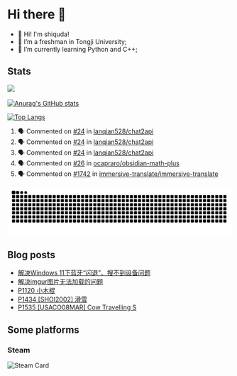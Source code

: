 # Hi there 👋

- 👋 Hi! I'm shiquda!
- 📖 I’m a freshman in Tongji University;
- 🌱 I’m currently learning Python and C++;

## Stats

![](https://komarev.com/ghpvc/?username=shiquda)

[![Anurag's GitHub stats](https://github-readme-stats.vercel.app/api?username=shiquda&theme=vue-dark&show_icons=true)](https://github.com/anuraghazra/github-readme-stats)

[![Top Langs](https://github-readme-stats.vercel.app/api/top-langs/?username=shiquda&theme=vue-dark&show_icons=true&hide=SCSS)](https://github.com/anuraghazra/github-readme-stats)

<!--START_SECTION:activity-->
1. 🗣 Commented on [#24](https://github.com/lanqian528/chat2api/issues/24#issuecomment-2161067402) in [lanqian528/chat2api](https://github.com/lanqian528/chat2api)
2. 🗣 Commented on [#24](https://github.com/lanqian528/chat2api/issues/24#issuecomment-2160980766) in [lanqian528/chat2api](https://github.com/lanqian528/chat2api)
3. 🗣 Commented on [#24](https://github.com/lanqian528/chat2api/issues/24#issuecomment-2160960317) in [lanqian528/chat2api](https://github.com/lanqian528/chat2api)
4. 🗣 Commented on [#26](https://github.com/ocapraro/obsidian-math-plus/issues/26#issuecomment-2132235818) in [ocapraro/obsidian-math-plus](https://github.com/ocapraro/obsidian-math-plus)
5. 🗣 Commented on [#1742](https://github.com/immersive-translate/immersive-translate/issues/1742#issuecomment-2130730061) in [immersive-translate/immersive-translate](https://github.com/immersive-translate/immersive-translate)
<!--END_SECTION:activity-->

<picture>
  <source media="(prefers-color-scheme: dark)" srcset="https://raw.githubusercontent.com/shiquda/shiquda/output/github-contribution-grid-snake-dark.svg">
  <source media="(prefers-color-scheme: light)" srcset="https://raw.githubusercontent.com/shiquda/shiquda/output/github-contribution-grid-snake.svg">
  <img alt="github contribution grid snake animation" src="https://raw.githubusercontent.com/shiquda/shiquda/output/github-contribution-grid-snake.svg">
</picture>

## Blog posts
<!-- BLOG-POST-LIST:START -->
- [解决Windows 11下蓝牙“闪退”、搜不到设备问题](https://shiquda.link/solve-annoying-bluetooth-problem-on-windows-11)
- [解决imgur图片无法加载的问题](https://shiquda.link/load-imgur-images)
- [P1120 小木棍](https://shiquda.link/P1120)
- [P1434 [SHOI2002] 滑雪](https://shiquda.link/articles/2024/05/28/1716902917595.html)
- [P1535 [USACO08MAR] Cow Travelling S](https://shiquda.link/P1535)
<!-- BLOG-POST-LIST:END -->

## Some platforms

### Steam

![Steam Card](https://card.yuy1n.io/card/76561199045221076/tokyonight,en,bg-FF0000-0033FF,games)

<!--
**shiquda/shiquda** is a ✨ _special_ ✨ repository because its `README.md` (this file) appears on your GitHub profile.

Here are some ideas to get you started:

- 🔭 I’m currently working on ...
- 🌱 I’m currently learning ...
- 👯 I’m looking to collaborate on ...
- 🤔 I’m looking for help with ...
- 💬 Ask me about ...
- 📫 How to reach me: ...
- 😄 Pronouns: ...
- ⚡ Fun fact: ...
-->
